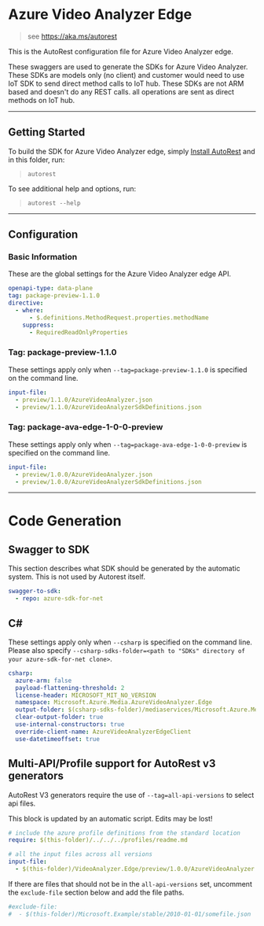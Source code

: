 # Azure Video Analyzer Edge

> see https://aka.ms/autorest

This is the AutoRest configuration file for Azure Video Analyzer edge.

These swaggers are used to generate the SDKs for Azure Video Analyzer. These SDKs are models only (no client) and customer would need to use IoT SDK to send direct method calls to IoT hub. These SDKs are not ARM based and doesn't do any REST calls. all operations are sent as direct methods on IoT hub.

---

## Getting Started

To build the SDK for Azure Video Analyzer edge, simply [Install AutoRest](https://aka.ms/autorest/install) and in this folder, run:

> `autorest`

To see additional help and options, run:

> `autorest --help`

---

## Configuration

### Basic Information

These are the global settings for the Azure Video Analyzer edge API.

``` yaml
openapi-type: data-plane
tag: package-preview-1.1.0
directive:
  - where:
      - $.definitions.MethodRequest.properties.methodName
    suppress:
      - RequiredReadOnlyProperties
```


### Tag: package-preview-1.1.0

These settings apply only when `--tag=package-preview-1.1.0` is specified on the command line.

```yaml $(tag) == 'package-preview-1.1.0'
input-file:
  - preview/1.1.0/AzureVideoAnalyzer.json
  - preview/1.1.0/AzureVideoAnalyzerSdkDefinitions.json
```
### Tag: package-ava-edge-1-0-0-preview

These settings apply only when `--tag=package-ava-edge-1-0-0-preview` is specified on the command line.

``` yaml $(tag) == 'package-ava-edge-1-0-0-preview'
input-file:
  - preview/1.0.0/AzureVideoAnalyzer.json
  - preview/1.0.0/AzureVideoAnalyzerSdkDefinitions.json
```

---

# Code Generation

## Swagger to SDK

This section describes what SDK should be generated by the automatic system.
This is not used by Autorest itself.

``` yaml $(swagger-to-sdk)
swagger-to-sdk:
  - repo: azure-sdk-for-net
```

## C#

These settings apply only when `--csharp` is specified on the command line.
Please also specify `--csharp-sdks-folder=<path to "SDKs" directory of your azure-sdk-for-net clone>`.

``` yaml $(csharp)
csharp:
  azure-arm: false
  payload-flattening-threshold: 2
  license-header: MICROSOFT_MIT_NO_VERSION
  namespace: Microsoft.Azure.Media.AzureVideoAnalyzer.Edge
  output-folder: $(csharp-sdks-folder)/mediaservices/Microsoft.Azure.Media.AzureVideoAnalyzer.Edge/src/Generated
  clear-output-folder: true
  use-internal-constructors: true
  override-client-name: AzureVideoAnalyzerEdgeClient
  use-datetimeoffset: true
```

## Multi-API/Profile support for AutoRest v3 generators

AutoRest V3 generators require the use of `--tag=all-api-versions` to select api files.

This block is updated by an automatic script. Edits may be lost!

``` yaml $(tag) == 'all-api-versions' /* autogenerated */
# include the azure profile definitions from the standard location
require: $(this-folder)/../../../profiles/readme.md

# all the input files across all versions
input-file:
  - $(this-folder)/VideoAnalyzer.Edge/preview/1.0.0/AzureVideoAnalyzer.json

```

If there are files that should not be in the `all-api-versions` set,
uncomment the  `exclude-file` section below and add the file paths.

``` yaml $(tag) == 'all-api-versions'
#exclude-file:
#  - $(this-folder)/Microsoft.Example/stable/2010-01-01/somefile.json
```
